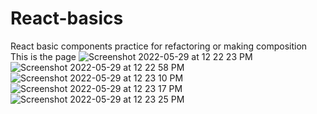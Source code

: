 # React-basics
React basic components practice for refactoring or making composition
This is the page
![Screenshot 2022-05-29 at 12 22 23 PM](https://user-images.githubusercontent.com/63630291/170852120-286c3511-04da-4b28-8177-0be585c145eb.png)
![Screenshot 2022-05-29 at 12 22 58 PM](https://user-images.githubusercontent.com/63630291/170852127-f5a70e4a-22aa-42dd-bb85-e91bd0b4c74c.png)
![Screenshot 2022-05-29 at 12 23 10 PM](https://user-images.githubusercontent.com/63630291/170852133-61772372-0d1c-42f8-89eb-89ffb104e195.png)
![Screenshot 2022-05-29 at 12 23 17 PM](https://user-images.githubusercontent.com/63630291/170852139-9b07c176-b318-4be6-9970-a2754083c7d1.png)
![Screenshot 2022-05-29 at 12 23 25 PM](https://user-images.githubusercontent.com/63630291/170852142-466e1543-2d48-4bf9-bb9d-00e04cb6b10f.png)
